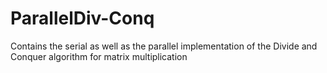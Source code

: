 # ParallelDiv-Conq
Contains the serial as well as the parallel implementation of the Divide and Conquer algorithm for matrix multiplication
